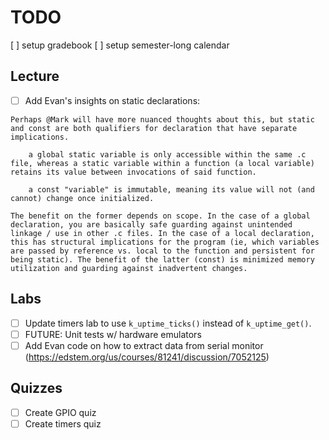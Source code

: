 # TODO

[ ] setup gradebook
[ ] setup semester-long calendar

## Lecture

* [ ] Add Evan's insights on static declarations:

```
Perhaps @Mark will have more nuanced thoughts about this, but static and const are both qualifiers for declaration that have separate implications.

    a global static variable is only accessible within the same .c file, whereas a static variable within a function (a local variable) retains its value between invocations of said function.

    a const "variable" is immutable, meaning its value will not (and cannot) change once initialized.

The benefit on the former depends on scope. In the case of a global declaration, you are basically safe guarding against unintended linkage / use in other .c files. In the case of a local declaration, this has structural implications for the program (ie, which variables are passed by reference vs. local to the function and persistent for being static). The benefit of the latter (const) is minimized memory utilization and guarding against inadvertent changes. 
```

## Labs

* [ ] Update timers lab to use `k_uptime_ticks()` instead of `k_uptime_get()`.
* [ ] FUTURE: Unit tests w/ hardware emulators
* [ ] Add Evan code on how to extract data from serial monitor (https://edstem.org/us/courses/81241/discussion/7052125)

## Quizzes

* [ ] Create GPIO quiz
* [ ] Create timers quiz

